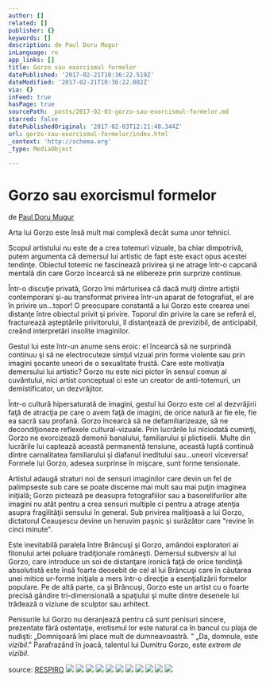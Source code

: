 ```yaml
---
author: []
related: []
publisher: {}
keywords: []
description: de Paul Doru Mugur
inLanguage: ro
app_links: []
title: Gorzo sau exorcismul formelor
datePublished: '2017-02-21T10:36:22.519Z'
dateModified: '2017-02-21T10:36:22.002Z'
via: {}
inFeed: true
hasPage: true
sourcePath: _posts/2017-02-03-gorzo-sau-exorcismul-formelor.md
starred: false
datePublishedOriginal: '2017-02-03T12:21:48.344Z'
url: gorzo-sau-exorcismul-formelor/index.html
_context: 'http://schema.org'
_type: MediaObject

---
```

# Gorzo sau exorcismul formelor

de [Paul Doru Mugur][0]

Arta lui Gorzo este însă mult mai complexă decât suma unor tehnici.

Scopul artistului nu este de a crea totemuri vizuale, ba chiar dimpotrivă, putem argumenta că demersul lui artistic de fapt este exact opus acestei tendinţe. Obiectul totemic ne fascinează privirea şi ne atrage într-o capcană mentală din care Gorzo încearcă să ne elibereze prin surprize continue.

Într-o discuţie privată, Gorzo îmi mărturisea că dacă mulţi dintre artiştii contemporani şi-au transformat privirea într-un aparat de fotografiat, el are în privire un...topor! O preocupare constantă a lui Gorzo este crearea unei distanţe între obiectul privit şi privire. Toporul din privire la care se referă el, fracturează aşteptările privitorului, îl distanţează de previzibil, de anticipabil, creând interpretări insolite imaginilor.

Gestul lui este într-un anume sens eroic: el încearcă să ne surprindă continuu şi să ne electrocuteze simţul vizual prin forme violente sau prin imagini şocante uneori de o sexualitate frustă. Care este motivaţia demersului lui artistic? Gorzo nu este nici pictor în sensul comun al cuvântului, nici artist conceptual ci este un creator de anti-totemuri, un demistificator, un dezvrăjitor.

Într-o cultură hipersaturată de imagini, gestul lui Gorzo este cel al dezvrăjirii faţă de atracţia pe care o avem faţă de imagini, de orice natură ar fie ele, fie ea sacră sau profană. Gorzo încearcă să ne defamiliarizeaze, să ne decondiţioneze reflexele cultural-vizuale. Prin lucrările lui niciodată cuminţi, Gorzo ne exorcizează demonii banalului, familiarului şi plictiselii. Multe din lucrările lui captează această permanentă tensiune, această luptă continuă dintre carnalitatea familiarului şi diafanul ineditului sau...uneori viceversa! Formele lui Gorzo, adesea surprinse în mişcare, sunt forme tensionate.

Artistul adaugă straturi noi de sensuri imaginilor care devin un fel de palimpseste sub care se poate discerne mai mult sau mai puţin imaginea iniţială; Gorzo pictează pe deasupra fotografiilor sau a basorelifurilor alte imagini nu atât pentru a crea sensuri multiple ci pentru a atrage atenţia asupra fragilităţii sensului în general. Sub privirea maliţioasă a lui Gorzo, dictatorul Ceauşescu devine un heruvim paşnic şi surâzător care "revine în cinci minute".

Este inevitabilă paralela între Brâncuşi şi Gorzo, amândoi exploratori ai filonului artei poluare tradiţionale româneşti. Demersul subversiv al lui Gorzo, care introduce un soi de distanţare ironică faţă de orice tendinţă absolutistă este însă foarte deosebit de cel al lui Brâncuşi care în căutarea unei mitice ur-forme iniţiale a mers într-o direcţie a esenţializării formelor populare. Pe de altă parte, ca şi Brâncuşi, Gorzo este un artist cu o foarte precisă gândire tri-dimensională a spaţiului şi multe dintre desenele lui trădează o viziune de sculptor sau arhitect.

Penisurile lui Gorzo nu deranjează pentru că sunt penisuri sincere, prezentate fără ostentaţie, erotismul lor este natural ca în bancul cu plaja de nudişti: „Domnişoară îmi place mult de dumneavoastră. " „Da, domnule, este _vizibil_." Parafrazând în joacă, talentul lui Dumitru Gorzo, este _extrem de vizibil_.

source: [RESPIRO][1]
![](https://the-grid-user-content.s3-us-west-2.amazonaws.com/19644569-5826-4068-8f1d-ca93ddc433e4.jpg)
![](https://the-grid-user-content.s3-us-west-2.amazonaws.com/1c2a4224-7bda-4f5b-8737-f00842536322.jpg)
![](https://the-grid-user-content.s3-us-west-2.amazonaws.com/2d15bfcc-4477-4d6b-ae25-cce671bbd041.jpg)
![](https://the-grid-user-content.s3-us-west-2.amazonaws.com/43331f55-7de0-45b7-8d26-580622878adc.jpg)
![](https://the-grid-user-content.s3-us-west-2.amazonaws.com/673a299a-c4f9-45fb-a343-11ed9db94aeb.jpg)
![](https://the-grid-user-content.s3-us-west-2.amazonaws.com/ec53f33a-8f7d-4828-a5dc-8a20aa726c24.jpg)
![](https://the-grid-user-content.s3-us-west-2.amazonaws.com/7b91c66d-56f7-4b89-a131-862c7163f474.jpg)
![](https://the-grid-user-content.s3-us-west-2.amazonaws.com/f28b2e76-0c34-4415-98b4-4f35b0e403ee.jpg)
![](https://the-grid-user-content.s3-us-west-2.amazonaws.com/f33004f2-b576-4acb-a930-9663a7f1eb50.gif)
![](https://the-grid-user-content.s3-us-west-2.amazonaws.com/815a8e71-d60d-4008-9c70-b8310512e944.jpg)
![](https://the-grid-user-content.s3-us-west-2.amazonaws.com/d222d86e-8977-4af5-8ba2-4766663273a4.jpg)

[0]: http://arstler.com/paul-doru-mugur/
[1]: http://www.respiro.org/Issue22/Art/art_gorzo.html